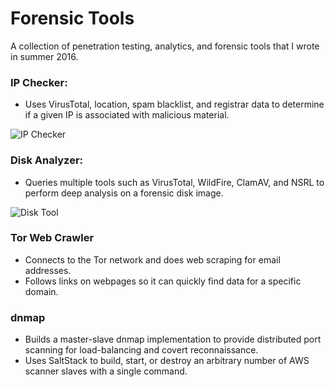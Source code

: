 # Forensic Tools

A collection of penetration testing, analytics, and forensic tools that I wrote in summer 2016.

### IP Checker:

* Uses VirusTotal, location, spam blacklist, and registrar data to determine if a given IP is associated with malicious material.

![IP Checker](http://i.imgur.com/znjFCK8.png)

### Disk Analyzer:

* Queries multiple tools such as VirusTotal, WildFire, ClamAV, and NSRL to perform deep analysis on a forensic disk image.

![Disk Tool](http://i.imgur.com/uEAAkhy.png)

### Tor Web Crawler

* Connects to the Tor network and does web scraping for email addresses.
* Follows links on webpages so it can quickly find data for a specific domain.

### dnmap

* Builds a master-slave dnmap implementation to provide distributed port scanning for load-balancing and covert reconnaissance.
* Uses SaltStack to build, start, or destroy an arbitrary number of AWS scanner slaves with a single command. 

